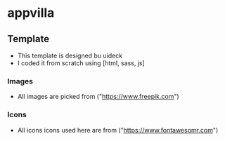 # appvilla

## Template
- This template is designed bu uideck
- I coded it from scratch using [html, sass, js]

### Images 
- All images are picked from ("https://www.freepik.com")

### Icons
- All icons icons used here are from ("https://www.fontawesomr.com") 
